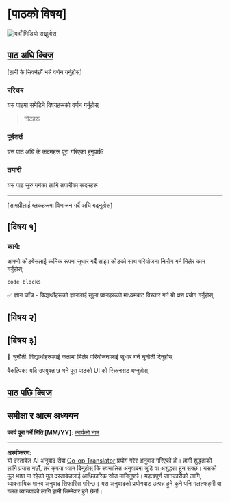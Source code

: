 <!--
CO_OP_TRANSLATOR_METADATA:
{
  "original_hash": "0494be70ad7fadd13a8c3d549c23e355",
  "translation_date": "2025-08-27T15:05:40+00:00",
  "source_file": "lesson-template/README.md",
  "language_code": "ne"
}
-->
# [पाठको विषय]

![यहाँ भिडियो राख्नुहोस्](../../../lesson-template/video-url)

## [पाठ अघि क्विज](../../../lesson-template/quiz-url)

[हामी के सिक्नेछौं भन्ने वर्णन गर्नुहोस्]

### परिचय

यस पाठमा समेटिने विषयहरूको वर्णन गर्नुहोस्

> नोटहरू

### पूर्वशर्त

यस पाठ अघि के कदमहरू पूरा गरिएका हुनुपर्छ?

### तयारी

यस पाठ सुरु गर्नका लागि तयारीका कदमहरू

---

[सामग्रीलाई ब्लकहरूमा विभाजन गर्दै अघि बढ्नुहोस्]

## [विषय १]

### कार्य:

आफ्नो कोडबेसलाई क्रमिक रूपमा सुधार गर्दै साझा कोडको साथ परियोजना निर्माण गर्न मिलेर काम गर्नुहोस्:

```html
code blocks
```

✅ ज्ञान जाँच - विद्यार्थीहरूको ज्ञानलाई खुला प्रश्नहरूको माध्यमबाट विस्तार गर्न यो क्षण प्रयोग गर्नुहोस्

## [विषय २]

## [विषय ३]

🚀 चुनौती: विद्यार्थीहरूलाई कक्षामा मिलेर परियोजनालाई सुधार गर्न चुनौती दिनुहोस्

वैकल्पिक: यदि उपयुक्त छ भने पूरा पाठको UI को स्क्रिनसट थप्नुहोस्

## [पाठ पछि क्विज](../../../lesson-template/quiz-url)

## समीक्षा र आत्म अध्ययन

**कार्य पूरा गर्ने मिति [MM/YY]**: [कार्यको नाम](assignment.md)

---

**अस्वीकरण**:  
यो दस्तावेज़ AI अनुवाद सेवा [Co-op Translator](https://github.com/Azure/co-op-translator) प्रयोग गरेर अनुवाद गरिएको हो। हामी शुद्धताको लागि प्रयास गर्छौं, तर कृपया ध्यान दिनुहोस् कि स्वचालित अनुवादमा त्रुटि वा अशुद्धता हुन सक्छ। यसको मूल भाषा मा रहेको मूल दस्तावेज़लाई आधिकारिक स्रोत मानिनुपर्छ। महत्वपूर्ण जानकारीको लागि, व्यावसायिक मानव अनुवाद सिफारिस गरिन्छ। यस अनुवादको प्रयोगबाट उत्पन्न हुने कुनै पनि गलतफहमी वा गलत व्याख्याको लागि हामी जिम्मेवार हुने छैनौं।